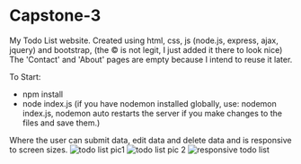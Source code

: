 # Capstone-3
My Todo List website. 
Created using html, css, js (node.js, express, ajax, jquery) and bootstrap, (the &copy; is not legit, I just added it there to look nice)
The 'Contact' and 'About' pages are empty because I intend to reuse it later.

To Start:
- npm install
- node index.js (if you have nodemon installed globally, use: nodemon index.js, nodemon auto restarts the server if you make changes to the files and save them.)

Where the user can submit data, edit data and delete data and is responsive to screen sizes.
![todo list pic1](https://github.com/devondevos/Capstone-3/assets/52822153/296196f1-2cc4-47a4-9924-ce8d05c3f830)
![todo list pic 2](https://github.com/devondevos/Capstone-3/assets/52822153/6c531955-4f3c-4a61-9137-b749865122cf)
![responsive todo list](https://github.com/devondevos/Capstone-3/assets/52822153/c14999a7-26f1-4be7-8a50-3acc3dc07c4c)
